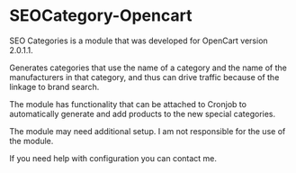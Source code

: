 # SEOCategory-Opencart
SEO Categories is a module that was developed for OpenCart version 2.0.1.1.

Generates categories that use the name of a category and the name of the manufacturers in that category, and thus can drive traffic because of the linkage to brand search.

The module has functionality that can be attached to Cronjob to automatically generate and add products to the new special categories.

The module may need additional setup.
I am not responsible for the use of the module.

If you need help with configuration you can contact me.
